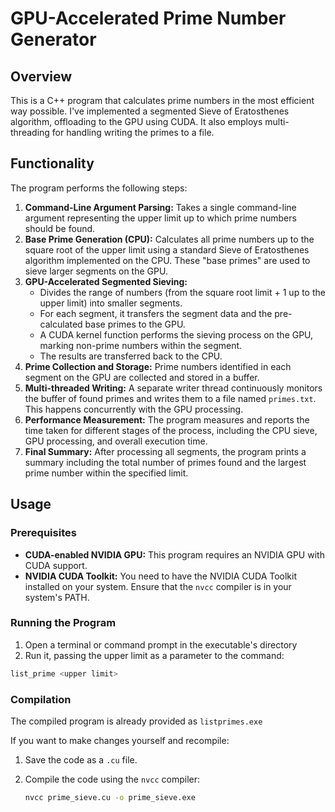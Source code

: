 # GPU-Accelerated Prime Number Generator

## Overview

This is a C++ program that calculates prime numbers in the most efficient way possible. I've implemented a segmented Sieve of Eratosthenes algorithm, offloading to the GPU using CUDA. It also employs multi-threading for handling writing the primes to a file.

## Functionality

The program performs the following steps:

1.  **Command-Line Argument Parsing:** Takes a single command-line argument representing the upper limit up to which prime numbers should be found.
2.  **Base Prime Generation (CPU):** Calculates all prime numbers up to the square root of the upper limit using a standard Sieve of Eratosthenes algorithm implemented on the CPU. These "base primes" are used to sieve larger segments on the GPU.
3.  **GPU-Accelerated Segmented Sieving:**
    * Divides the range of numbers (from the square root limit + 1 up to the upper limit) into smaller segments.
    * For each segment, it transfers the segment data and the pre-calculated base primes to the GPU.
    * A CUDA kernel function performs the sieving process on the GPU, marking non-prime numbers within the segment.
    * The results are transferred back to the CPU.
4.  **Prime Collection and Storage:** Prime numbers identified in each segment on the GPU are collected and stored in a buffer.
5.  **Multi-threaded Writing:** A separate writer thread continuously monitors the buffer of found primes and writes them to a file named `primes.txt`. This happens concurrently with the GPU processing.
6.  **Performance Measurement:** The program measures and reports the time taken for different stages of the process, including the CPU sieve, GPU processing, and overall execution time.
7.  **Final Summary:** After processing all segments, the program prints a summary including the total number of primes found and the largest prime number within the specified limit.

## Usage


### Prerequisites 

* **CUDA-enabled NVIDIA GPU:** This program requires an NVIDIA GPU with CUDA support.
* **NVIDIA CUDA Toolkit:** You need to have the NVIDIA CUDA Toolkit installed on your system. Ensure that the `nvcc` compiler is in your system's PATH.

### Running the Program

1.  Open a terminal or command prompt in the executable's directory
2. Run it, passing the upper limit as a parameter to the command:
```bash
list_prime <upper limit>
```


### Compilation

The compiled program is already provided as `listprimes.exe`

If you want to make changes yourself and recompile:
1.  Save the  code as a `.cu` file.
2.  Compile the code using the `nvcc` compiler:

    ```bash
    nvcc prime_sieve.cu -o prime_sieve.exe
    ```


